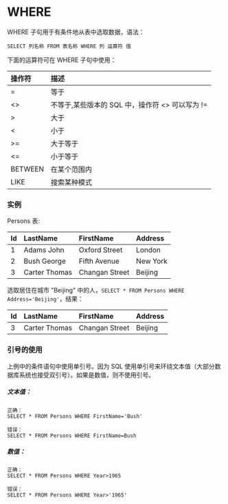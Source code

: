 WHERE
===

WHERE 子句用于有条件地从表中选取数据，语法：

```
SELECT 列名称 FROM 表名称 WHERE 列 运算符 值
```

下面的运算符可在 WHERE 子句中使用：

|  操作符  |   描述                                          |
|:---------|:------------------------------------------------|
| =        | 等于                                            |
| <>       | 不等于,某些版本的 SQL 中，操作符 <> 可以写为 != |
| >        | 大于                                            |
| <        | 小于                                            |
| >=       | 大于等于                                        |
| <=       | 小于等于                                        |
| BETWEEN  | 在某个范围内                                    |
| LIKE     | 搜索某种模式                                    |


### 实例

Persons 表:

| Id  |  LastName    |   FirstName   | Address   |
|:----|:-------------|:--------------|:----------|
|  1  | Adams John   | Oxford Street | London    |
|  2  | Bush George  | Fifth Avenue  | New York  |
|  3  | Carter Thomas| Changan Street| Beijing   |

选取居住在城市 "Beijing" 中的人，`SELECT * FROM Persons WHERE Address='Beijing'`，结果：

| Id  |  LastName    |   FirstName   | Address   |
|:----|:-------------|:--------------|:----------|
|  3  | Carter Thomas| Changan Street| Beijing   |

### 引号的使用

上例中的条件语句中使用单引号。因为 SQL 使用单引号来环绕文本值（大部分数据库系统也接受双引号）。如果是数值，则不使用引号。

##### 文本值：
```
正确：
SELECT * FROM Persons WHERE FirstName='Bush'

错误：
SELECT * FROM Persons WHERE FirstName=Bush
```

##### 数值：

```
正确：
SELECT * FROM Persons WHERE Year>1965

错误：
SELECT * FROM Persons WHERE Year>'1965'
```
